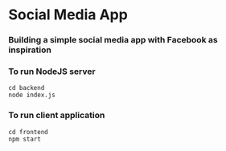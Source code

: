 # Social Media App

### Building a simple social media app with Facebook as inspiration

### To run NodeJS server
```
cd backend
node index.js
```
### To run client application
```
cd frontend
npm start
```
